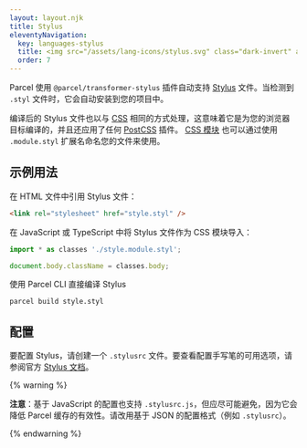 ```yaml
---
layout: layout.njk
title: Stylus
eleventyNavigation:
  key: languages-stylus
  title: <img src="/assets/lang-icons/stylus.svg" class="dark-invert" alt=""/> Stylus
  order: 7
---
```


Parcel 使用 `@parcel/transformer-stylus` 插件自动支持 [Stylus](https://stylus-lang.com/) 文件。当检测到 `.styl` 文件时，它会自动安装到您的项目中。

编译后的 Stylus 文件也以与 [CSS](/languages/css/) 相同的方式处理，这意味着它是为您的浏览器目标编译的，并且还应用了任何 [PostCSS](/languages/css/#postcss) 插件。 [CSS 模块](/languages/css/#css-modules) 也可以通过使用 `.module.styl` 扩展名命名您的文件来使用。

## 示例用法

在 HTML 文件中引用 Stylus 文件：

```html
<link rel="stylesheet" href="style.styl" />
```

在 JavaScript 或 TypeScript 中将 Stylus 文件作为 CSS 模块导入：

```js
import * as classes './style.module.styl';

document.body.className = classes.body;
```

使用 Parcel CLI 直接编译 Stylus

```
parcel build style.styl
```

## 配置

要配置 Stylus，请创建一个 `.stylusrc` 文件。要查看配置手写笔的可用选项，请参阅官方 [Stylus 文档](https://stylus-lang.com/docs/js.html)。

{% warning %}

**注意**：基于 JavaScript 的配置也支持 `.stylusrc.js`，但应尽可能避免，因为它会降低 Parcel 缓存的有效性。请改用基于 JSON 的配置格式（例如 `.stylusrc`）。

{% endwarning %}
